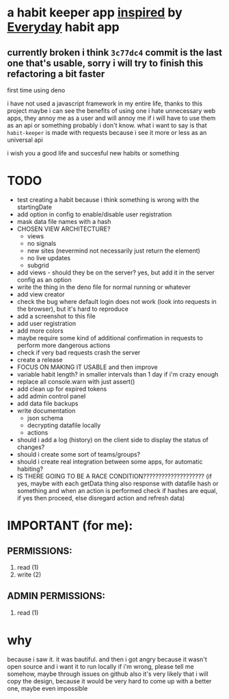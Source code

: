 # a habit keeper app [inspired](#why) by [Everyday](https://everyday.app) habit app

## currently broken i think `3c77dc4` commit is the last one that's usable, sorry i will try to finish this refactoring a bit faster

first time using deno

i have not used a javascript framework in my entire life, thanks to this project maybe i can see the benefits of using one
i hate unnecessary web apps, they annoy me as a user and will annoy me if i will have to use them as an api or something probably i don't know. what i want to say is that `habit-keeper` is made with requests because i see it more or less as an universal api

i wish you a good life and succesful new habits or something

# TODO
- test creating a habit because i think something is wrong with the startingDate
- add option in config to enable/disable user registration
- mask data file names with a hash
- CHOSEN VIEW ARCHITECTURE?
    - views
    - no signals
    - new sites (nevermind not necessarily just return the element)
    - no live updates
    - subgrid
- add views - should they be on the server? yes, but add it in the server config as an option
- write the thing in the deno file for normal running or whatever
- add view creator
- check the bug where default login does not work (look into requests in the browser), but it's hard to reproduce
- add a screenshot to this file
- add user registration
- add more colors
- maybe require some kind of additional confirmation in requests to perform more dangerous actions
- check if very bad requests crash the server
- create a release
- FOCUS ON MAKING IT USABLE and then improve
- variable habit length? in smaller intervals than 1 day if i'm crazy enough
- replace all console.warn with just assert()
- add clean up for expired tokens
- add admin control panel
- add data file backups
- write documentation
    - json schema
    - decrypting datafile locally
    - actions
- should i add a log (history) on the client side to display the status of changes?
- should i create some sort of teams/groups?
- should i create real integration between some apps, for automatic habiting?
- IS THERE GOING TO BE A RACE CONDITION???????????????????? (if yes, maybe with each getData thing also response with datafile hash or something and when an action is performed check if hashes are equal, if yes then proceed, else disregard action and refresh data)

# IMPORTANT (for me):
## PERMISSIONS:
1. read (1)
2. write (2)

## ADMIN PERMISSIONS:
1. read (1)

# why
because i saw it. it was bautiful. and then i got angry because it wasn't open source and i want it to run locally
if i'm wrong, please tell me somehow, maybe through issues on github
also it's very likely that i will copy the design, because it would be very hard to come up with a better one, maybe even impossible
